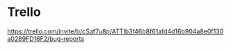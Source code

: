 # Trello
https://trello.com/invite/b/cSaf7u8p/ATTIb3f46b8f61afd4d16b904a8e0f130a0289FD16F2/bug-reports
